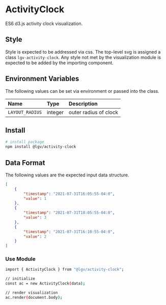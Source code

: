# ActivityClock

ES6 d3.js activity clock visualization.


## Style

Style is expected to be addressed via css. The top-level svg is assigned a class `lgv-activity-clock`. Any style not met by the visualization module is expected to be added by the importing component.

## Environment Variables

The following values can be set via environment or passed into the class.

| Name | Type | Description |
| :-- | :-- | :-- |
| `LAYOUT_RADIUS` | integer | outer radius of clock |

## Install

```bash
# install package
npm install @lgv/activity-clock
```

## Data Format

The following values are the expected input data structure.

```json
[
    {
        "timestamp": "2021-07-31T16:05:55-04:0",
        "value": 1
    },
    {
        "timestamp": "2021-07-31T18:05:55-04:0",
        "value": 3
    },
    {
        "timestamp": "2021-07-31T16:10:55-04:0",
        "value": 2
    }
]
```

### Use Module

```bash
import { ActivityClock } from "@lgv/activity-clock";

// initialize
const ac = new ActivityClock(data);

// render visualization
ac.render(document.body);
```
